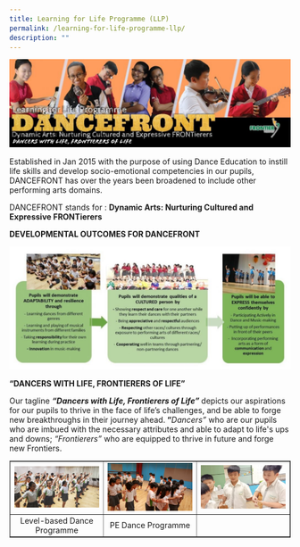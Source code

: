 ```yaml
---
title: Learning for Life Programme (LLP)
permalink: /learning-for-life-programme-llp/
description: ""
---
```

<img src="/images/llp1.jpg">
<p>Established in Jan 2015 with the purpose of using Dance Education to instill life skills and develop socio-emotional competencies in our pupils, DANCEFRONT has over the years been broadened to include other performing arts domains.</p>
<p>DANCEFRONT stands for :&nbsp;<strong>Dynamic Arts: Nurturing Cultured and Expressive FRONTierers</strong></p>
<p><strong>DEVELOPMENTAL OUTCOMES FOR DANCEFRONT</strong></p>
<img src="/images/llp2.jpg">
<p><strong>&ldquo;DANCERS WITH LIFE, FRONTIERERS OF LIFE&rdquo;</strong></p>
<p>Our tagline&nbsp;<strong><em>&ldquo;Dancers with Life, Frontierers of Life&rdquo;</em>&nbsp;</strong>depicts our aspirations for our pupils to thrive in the face of life&rsquo;s challenges, and be able to forge new breakthroughs in their journey ahead.<strong>&nbsp;&ldquo;</strong><em>Dancers&rdquo;</em>&nbsp;who are our pupils who are imbued with the necessary attributes and able to adapt to life's ups and downs;&nbsp;<em>&ldquo;Frontierers&rdquo;</em>&nbsp;who are equipped to thrive in future and forge new Frontiers.</p>
<table style="border-collapse: collapse; width: 100%;" border="1">
<tbody>
<tr>
<td style="width: 33.3333%;"><img src="/images/llp3.jpg"></td>
<td style="width: 33.3333%;"><img src="/images/llp4.jpg"></td>
<td style="width: 33.3333%;"><img src="/images/llp5.jpg"></td>
</tr>
<tr>
<td style="width: 33.3333%; text-align: center;">Level-based Dance Programme</td>
<td style="width: 33.3333%; text-align: center;">PE Dance Programme</td>
<td style="width: 33.3333%;">&nbsp;</td>
</tr>
</tbody>
</table>